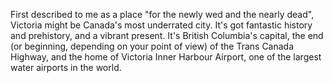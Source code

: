 First described to me as a place "for the newly wed and the nearly dead", Victoria might be Canada's most underrated city. It's got fantastic history and prehistory, and a vibrant present. It's British Columbia's capital, the end (or beginning, depending on your point of view) of the Trans Canada Highway, and the home of Victoria Inner Harbour Airport, one of the largest water airports in the world. 